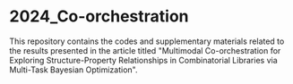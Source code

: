 # 2024_Co-orchestration

This repository contains the codes and supplementary materials related to the results presented in the article titled "Multimodal Co-orchestration for Exploring Structure-Property Relationships in Combinatorial Libraries via Multi-Task Bayesian Optimization".
